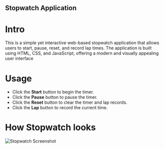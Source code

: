 ## Stopwatch Application
# Intro
This is a simple yet interactive web-based stopwatch application that allows users to start, pause, reset, and record lap times. The application is built using HTML, CSS, and JavaScript, offering a modern and visually appealing user interface

# Usage
- Click the **Start** button to begin the timer.
- Click the **Pause** button to pause the timer.
- Click the **Reset** button to clear the timer and lap records.
- Click the **Lap** button to record the current time.

# How Stopwatch looks
![Stopwatch Screenshot](my-new-branch/images)
